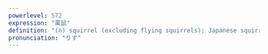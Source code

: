 ```yaml
---
powerlevel: 572
expression: "栗鼠"
definition: "(n) squirrel (excluding flying squirrels); Japanese squirrel (Sciurus lis)"
pronunciation: "りす"
---
```

